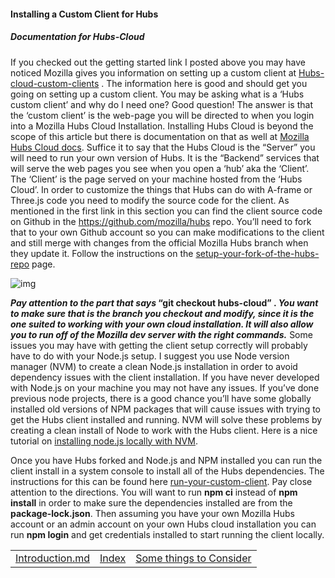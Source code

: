 #### **Installing a Custom Client for Hubs**

##### Documentation for Hubs-Cloud

If you checked out the getting started link I posted above you may have noticed Mozilla gives you information on setting up a custom client at [Hubs-cloud-custom-clients](https://hubs.mozilla.com/docs/hubs-cloud-custom-clients.html) .  The information here is good and should get you going on setting up a custom client.  You may be asking what is a ‘Hubs custom client’ and why do I need one?  Good question! The answer is that the ‘custom client’ is the web-page you will be directed to when you login into a Mozilla Hubs Cloud Installation.  Installing Hubs Cloud is beyond the scope of this article but there is documentation on that as well at [Mozilla Hubs Cloud docs](https://hubs.mozilla.com/docs/hubs-cloud-intro.html).  Suffice it to say that the Hubs Cloud is the “Server” you will need to run your own version of Hubs.  It is the “Backend” services that will serve the web pages you see when you open a ‘hub’ aka the ‘Client’.  The ‘Client’ is the page served on your machine hosted from the ‘Hubs Cloud’.  In order to customize the things that Hubs can do with A-frame or Three.js code you need to modify the source code for the client.  As mentioned in the first link in this section you can find the client source code on Github in the https://github.com/mozilla/hubs repo.  You’ll need to fork that to your own Github account so you can make modifications to the client and still merge with changes from the official Mozilla Hubs branch when they update it.  Follow the instructions on the [setup-your-fork-of-the-hubs-repo](https://hubs.mozilla.com/docs/hubs-cloud-custom-clients.html#setup-your-fork-of-the-hubs-repo) page. 



![img](https://lh6.googleusercontent.com/7UVDxTDuGdr2RW7FcQZFj7O9PuchHZDFu5MHL41DmiQOWZc6OohDr-unFLNGyzYBzLqs8cVdFq6O-cxuD7vxOvSAaL_7vIzZj4Mom5uob7tFIrcpQBAnRG-hNuThb771wQOjmvp-)





***Pay attention to the part that says* “git checkout hubs-cloud” . *You want to make sure that is the branch you checkout and modify, since it is the one suited to working with your own cloud installation. It will also allow you to run off of the Mozilla dev server with the right commands.*** Some issues you may have with getting the client setup correctly will probably have to do with your Node.js setup.  I suggest you use Node version manager (NVM) to create a clean Node.js installation in order to avoid dependency issues with the client installation.  If you have never developed with Node.js on your machine you may not have any issues.  If you’ve done previous node projects, there is a good chance you’ll have some globally installed old versions of NPM packages that will cause issues with trying to get the Hubs client installed and running.  NVM will solve these problems by creating a clean install of Node to work with the Hubs client.  Here is a nice tutorial on [installing node.js locally with NVM](https://heynode.com/tutorial/install-nodejs-locally-nvm).

Once you have Hubs forked and Node.js and NPM installed you can run the client install in a system console to install all of the Hubs dependencies.  The instructions for this can be found here [run-your-custom-client](https://hubs.mozilla.com/docs/hubs-cloud-custom-clients.html#run-your-custom-client).  Pay close attention to the directions.  You will want to run **npm ci** instead of **npm install** in order to make sure the dependencies installed are from the **package-lock.json**.  Then assuming you have your own Mozilla Hubs account or an admin account on your own Hubs cloud installation you can run **npm login** and get credentials installed to start running the client locally. 

|                                                              |                                                              |                                                              |
| :----------------------------------------------------------- | :----------------------------------------------------------: | -----------------------------------------------------------: |
| [Introduction.md](https://github.com/colinfizgig/Custom-Hubs-Components/docs/blob/ghpages/Introduction.md) | [Index](https://github.com/colinfizgig/Custom-Hubs-Components/docs/blob/ghpages/CustomizinghubsTitle.md) | [Some things to Consider](https://github.com/colinfizgig/Custom-Hubs-Components/docs/blob/ghpages/SomethingstoConsider.md) |